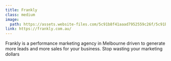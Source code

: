 ```yaml
---
title: Frankly
class: medium
image: 
  path: https://assets.website-files.com/5c91b8f41aaad7952559c26f/5c91b8f41aaad7470059c2b1_frankly-Logo-p-500.png
link: https://frankly.com.au/
---
```

Frankly is a performance marketing agency in Melbourne driven to generate more leads and more sales for your business. Stop wasting your marketing dollars